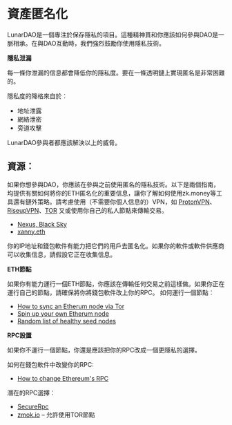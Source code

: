 # 資產匿名化

LunarDAO是一個專注於保存隱私的項目。這種精神貫和你應該如何參與DAO是一脈相承。在與DAO互動時，我們強烈鼓勵你使用隱私技術。

**隱私泄漏**

每一條你泄漏的信息都會降低你的隱私度。要在一條透明鏈上實現匿名是非常困難的。

隱私度的降格來自於︰

- 地址泄露
- 網絡泄密
- 旁道攻擊

LunarDAO參與者都應該解決以上的威脅。

## 資源︰

如果你想參與DAO，你應該在參與之前使用匿名的隱私技術。以下是兩個指南，均提供有關如何將你的ETH匿名化的重要信息，讓你了解如何使用zk.money等工具還有鏈外策略。請考慮使用（不需要你個人信息的）VPN，如 [ProtonVPN](https://protonvpn.com/)、 [RiseupVPN](https://riseup.net/en/vpn)、[TOR](https://www.torproject.org/download/) 又或使用你自己的私人節點來傳輸交易。
- [Nexus, Black Sky](https://nexus.blacksky.network/zine/00000000/how-to-anonymize-eth)
- [xanny.eth](https://mirror.xyz/xanny.eth/SGxwfVQ75831z5vFaS1LrlatUJEhxBvZ2cyTvAdCD0k)

你的IP地址和錢包軟件有能力把它們的用戶去匿名化。如果你的軟件或軟件供應商可以收集信息，請假設它正在收集信息。

**ETH節點**

如果你有能力運行一個ETH節點，你應該在傳輸任何交易之前這樣做。如果你正在運行自己的節點，請確保將你將錢包軟件改上你的RPC。
如何運行一個節點︰

- [How to sync an Etherum node via Tor](http://medium.com/@oaeee/how-to-sync-an-ethereum-node-via-tor-755534775ae1)
- [Spin up your own Etherum node](https://ethereum.org/en/developers/docs/nodes-and-clients/run-a-node/#reaching-rpc)
- [Random list of healthy seed nodes](https://ethernodes.org/tor-seed-nodes)

**RPC設置**

如果你不運行一個節點，你還是應該把你的RPC改成一個更隱私的選擇。

如何在錢包軟件中改變你的RPC∶

- [How to change Ethereum's RPC](https://docs.llama.fi/chainlist/how-to-change-ethereums-rpc)

潛在的RPC選擇︰

- [SecureRpc](https://securerpc.com/)
- [zmok.io](https://zmok.io/) – 允許使用TOR節點 

